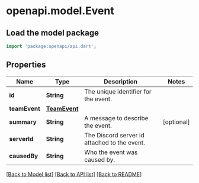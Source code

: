 # openapi.model.Event

## Load the model package
```dart
import 'package:openapi/api.dart';
```

## Properties
Name | Type | Description | Notes
------------ | ------------- | ------------- | -------------
**id** | **String** | The unique identifier for the event. | 
**teamEvent** | [**TeamEvent**](TeamEvent.md) |  | 
**summary** | **String** | A message to describe the event. | [optional] 
**serverId** | **String** | The Discord server id attached to the event. | 
**causedBy** | **String** | Who the event was caused by. | 

[[Back to Model list]](../README.md#documentation-for-models) [[Back to API list]](../README.md#documentation-for-api-endpoints) [[Back to README]](../README.md)


